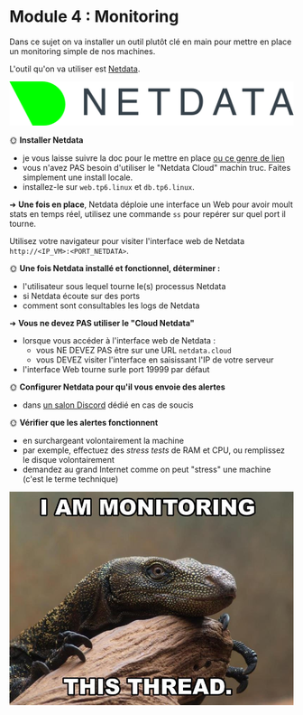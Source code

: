 # Module 4 : Monitoring

Dans ce sujet on va installer un outil plutôt clé en main pour mettre en place un monitoring simple de nos machines.

L'outil qu'on va utiliser est [Netdata](https://learn.netdata.cloud/docs/agent/packaging/installer/methods/kickstart).

![Netdata](../pics/netdata.png)

🌞 **Installer Netdata**

- je vous laisse suivre la doc pour le mettre en place [ou ce genre de lien](https://wiki.crowncloud.net/?How_to_Install_Netdata_on_Rocky_Linux_9)
- vous n'avez PAS besoin d'utiliser le "Netdata Cloud" machin truc. Faites simplement une install locale.
- installez-le sur `web.tp6.linux` et `db.tp6.linux`.

➜ **Une fois en place**, Netdata déploie une interface un Web pour avoir moult stats en temps réel, utilisez une commande `ss` pour repérer sur quel port il tourne.

Utilisez votre navigateur pour visiter l'interface web de Netdata `http://<IP_VM>:<PORT_NETDATA>`.

🌞 **Une fois Netdata installé et fonctionnel, déterminer :**

- l'utilisateur sous lequel tourne le(s) processus Netdata
- si Netdata écoute sur des ports
- comment sont consultables les logs de Netdata

➜ **Vous ne devez PAS utiliser le "Cloud Netdata"**

- lorsque vous accéder à l'interface web de Netdata :
  - vous NE DEVEZ PAS être sur une URL `netdata.cloud`
  - vous DEVEZ visiter l'interface en saisissant l'IP de votre serveur
- l'interface Web tourne surle port 19999 par défaut

🌞 **Configurer Netdata pour qu'il vous envoie des alertes** 

- dans [un salon Discord](https://learn.netdata.cloud/docs/agent/health/notifications/discord) dédié en cas de soucis

🌞 **Vérifier que les alertes fonctionnent**

- en surchargeant volontairement la machine 
- par exemple, effectuez des *stress tests* de RAM et CPU, ou remplissez le disque volontairement
- demandez au grand Internet comme on peut "stress" une machine (c'est le terme technique)

![Monitoring](../pics/monit.jpg)
